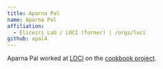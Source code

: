 ```yaml
---
title: Aparna Pal
name: Aparna Pal
affiliation:
  - Eliceiri Lab / LOCI (former) | /orgs/loci
github: apal4
---
```

Aparna Pal worked at [LOCI](/orgs/loci) on the [cookbook project](/update-sites/cookbook).
